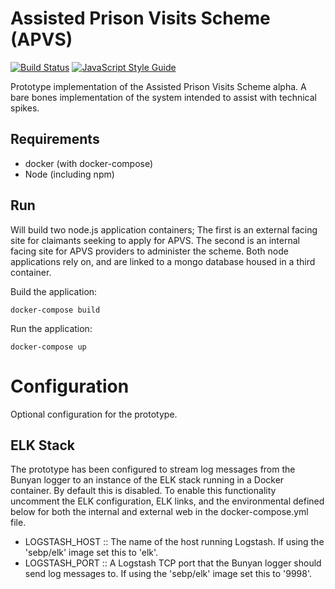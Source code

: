 # Assisted Prison Visits Scheme (APVS)

[![Build Status](https://travis-ci.org/ministryofjustice/apvs.svg?branch=develop)](https://travis-ci.org/ministryofjustice/apvs?branch=develop)
[![JavaScript Style Guide](https://img.shields.io/badge/code%20style-standard-brightgreen.svg)](http://standardjs.com/)

Prototype implementation of the Assisted Prison Visits Scheme alpha. A bare bones implementation of the system intended to assist with technical spikes.

## Requirements

* docker (with docker-compose)
* Node (including npm)

## Run

Will build two node.js application containers; The first is an external facing site for claimants seeking to apply for APVS. The second is an internal facing site for APVS providers to administer the scheme. Both node applications rely on, and are linked to a mongo database housed in a third container.

Build the application:
```
docker-compose build
```

Run the application:
```
docker-compose up
```

# Configuration
Optional configuration for the prototype.

## ELK Stack
The prototype has been configured to stream log messages from the Bunyan logger to an instance of the ELK stack running in a Docker container. By default this is disabled. To enable this functionality uncomment the ELK configuration, ELK links, and the environmental defined below for both the internal and external web in the docker-compose.yml file.

- LOGSTASH_HOST :: The name of the host running Logstash. If using the 'sebp/elk' image set this to 'elk'.
- LOGSTASH_PORT :: A Logstash TCP port that the Bunyan logger should send log messages to. If using the 'sebp/elk' image set this to '9998'.